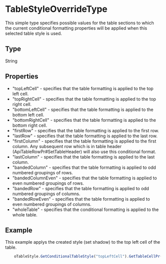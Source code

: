 # TableStyleOverrideType

This simple type specifies possible values for the table sections to which the current conditional formatting properties will be applied when this selected table style is used.

## Type

String

## Properties

- "topLeftCell" - specifies that the table formatting is applied to the top left cell.
- "topRightCell" - specifies that the table formatting is applied to the top right cell.
- "bottomLeftCell" - specifies that the table formatting is applied to the bottom left cell.
- "bottomRightCell" - specifies that the table formatting is applied to the bottom right cell.
- "firstRow" - specifies that the table formatting is applied to the first row.
- "lastRow" - specifies that the table formatting is applied to the last row.
- "firstColumn" - specifies that the table formatting is applied to the first column. Any subsequent row which is in table header (ApiTableRowPr#SetTableHeader) will also use this conditional format.
- "lastColumn" - specifies that the table formatting is applied to the last column.
- "bandedColumn" - specifies that the table formatting is applied to odd numbered groupings of rows.
- "bandedColumnEven" - specifies that the table formatting is applied to even numbered groupings of rows.
- "bandedRow" - specifies that the table formatting is applied to odd numbered groupings of columns.
- "bandedRowEven" - specifies that the table formatting is applied to even numbered groupings of columns.
- "wholeTable" - specifies that the conditional formatting is applied to the whole table.

## Example

This example applys the created style (set shadow) to the top left cell of the table.

```javascript
	oTableStyle.GetConditionalTableStyle("topLeftCell").GetTableCellPr().SetShd("clear", 255, 0, 0);
```